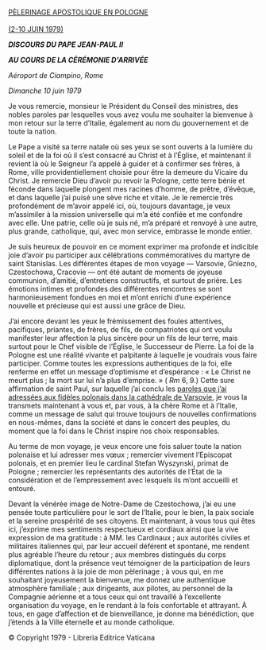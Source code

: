 [PÈLERINAGE APOSTOLIQUE EN POLOGNE\
\
(2-10 JUIN 1979)](/content/john-paul-ii/fr/travels/sub_index1979/trav_poland-1979.html)

***DISCOURS DU PAPE JEAN-PAUL II***

***AU COURS DE LA CÉRÉMONIE D'ARRIVÉE***

*Aéroport de Ciampino, Rome*

*Dimanche 10 juin 1979*

Je vous remercie, monsieur le Président du Conseil des ministres, des nobles paroles par lesquelles vous avez voulu me souhaiter la bienvenue à mon retour sur la terre d’Italie, également au nom du gouvernement et de toute la nation.

Le Pape a visité sa terre natale où ses yeux se sont ouverts à la lumière du soleil et de la foi où il s’est consacré au Christ et à l’Église, et maintenant il revient là où le Seigneur l’a appelé à guider et à confirmer ses frères, à Rome, ville providentiellement choisie pour être la demeure du Vicaire du Christ. Je remercie Dieu d’avoir pu revoir la Pologne, cette terre bénie et féconde dans laquelle plongent mes racines d’homme, de prêtre, d’évêque, et dans laquelle j’ai puisé une sève riche et vitale. Je le remercie très profondément de m’avoir appelé ici, où, toujours davantage, je veux m’assimiler à la mission universelle qui m’a été confiée et me confondre avec elle. Une patrie, celle où je suis né, m’a préparé et renvoyé à une autre, plus grande, catholique, qui, avec mon service, embrasse le monde entier.

Je suis heureux de pouvoir en ce moment exprimer ma profonde et indicible joie d’avoir pu participer aux célébrations commémoratives du martyre de saint Stanislas. Les différentes étapes de mon voyage — Varsovie, Gniezno, Czestochowa, Cracovie — ont été autant de moments de joyeuse communion, d’amitié, d’entretiens constructifs, et surtout de prière. Les émotions intimes et profondes des différentes rencontres se sont harmonieusement fondues en moi et m’ont enrichi d’une expérience nouvelle et précieuse qui est aussi une grâce de Dieu.

J’ai encore devant les yeux le frémissement des foules attentives, pacifiques, priantes, de frères, de fils, de compatriotes qui ont voulu manifester leur affection la plus sincère pour un fils de leur terre, mais surtout pour le Chef visible de l’Église, le Successeur de Pierre. La foi de la Pologne est une réalité vivante et palpitante à laquelle je voudrais vous faire participer. Comme toutes les expressions authentiques de la foi, elle renferme en effet un message d’optimisme et d’espérance : « Le Christ ne meurt plus ; la mort sur lui n’a plus d’emprise. » ( *Rm* 6, 9.) Cette sure affirmation de saint Paul, sur laquelle j’ai conclu les [paroles que j’ai adressées aux fidèles polonais dans la cathédrale de Varsovie](/content/john-paul-ii/fr/homilies/1979/documents/hf_jp-ii_hom_19790610_polonia-cracovia-blonia-k.html), je vous la transmets maintenant à vous et, par vous, à la chère Rome et à l’Italie, comme un message de salut qui trouve toujours de nouvelles confirmations en nous-mêmes, dans la société et dans le concert des peuples, du moment que la foi dans le Christ inspire nos choix responsables.

Au terme de mon voyage, je veux encore une fois saluer toute la nation polonaise et lui adresser mes vœux ; remercier vivement l’Episcopat polonais, et en premier lieu le cardinal Stefan Wyszynski, primat de Pologne ; remercier les représentants des autorités de l’État de la considération et de l’empressement avec lesquels ils m’ont accueilli et entouré.

Devant la vénérée image de Notre-Dame de Czestochowa, j’ai eu une pensée toute particulière pour le sort de l’Italie, pour le bien, la paix sociale et la sereine prospérité de ses citoyens. Et maintenant, à vous tous qui êtes ici, j’exprime mes sentiments respectueux et cordiaux ainsi que la vive expression de ma gratitude : à MM. les Cardinaux ; aux autorités civiles et militaires italiennes qui, par leur accueil déférent et spontané, me rendent plus agréable l’heure du retour ; aux membres distingués du corps diplomatique, dont la présence veut témoigner de la participation de leurs différentes nations à la joie de mon pèlerinage ; à vous qui, en me souhaitant joyeusement la bienvenue, me donnez une authentique atmosphère familiale ; aux dirigeants, aux pilotes, au personnel de la Compagnie aérienne et a tous ceux qui ont travaillé à l’excellente organisation du voyage, en le rendant à la fois confortable et attrayant. À tous, en gage d’affection et de bienveillance, je donne ma bénédiction, que j’étends à la Ville éternelle et au monde catholique.

© Copyright 1979 - Libreria Editrice Vaticana